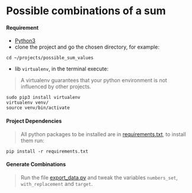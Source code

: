 # Possible combinations of a sum

#### Requirement
* [Python3](https://www.python.org/)
* clone the project and go the chosen directory, for example:
```
cd ~/projects/possible_sum_values
```
* lib `virtualenv`, in the terminal execute:
>A virtualenv guarantees that your python environment is not influenced by other projects.
 ```
 sudo pip3 install virtualenv
 virtualenv venv/
 source venv/bin/activate
 ``` 

#### Project Dependencies
>All python packages to be installed are in [requirements.txt](requirements.txt), to install them run:
```
pip install -r requirements.txt
``` 

#### Generate Combinations
> Run the file [export_data.py](export_data.py) and tweak the variables ```numbers_set```, ```with_replacement``` and ```target```.
